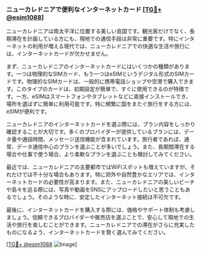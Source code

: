 ### ニューカレドニアで便利なインターネットカード [[TG💪+ @esim1088](https://t.me/s/esim1088)]

ニューカレドニアは南太平洋に位置する美しい島国です。観光客だけでなく、長期滞在を計画している方にも、現地での通信手段は非常に重要です。特にインターネットの利用が増える現代では、ニューカレドニアでの快適な生活や旅行には、インターネットカードが欠かせません。

まず、ニューカレドニアのインターネットカードにはいくつかの種類があります。一つは物理的なSIMカード、もう一つはeSIMというデジタル形式のSIMカードです。物理的なSIMカードは、一般的に携帯電話ショップや空港で購入できます。このタイプのカードは、初期設定が簡単で、すぐに使用できるのが特徴です。一方、eSIMはスマートフォンやタブレットなどに直接インストールでき、場所を選ばずに簡単に利用可能です。特に頻繁に国をまたぐ旅行をする方には、eSIMが便利です。

ニューカレドニアのインターネットカードを選ぶ際には、プラン内容をしっかり確認することが大切です。多くのプロバイダーが提供しているプランには、データ量や通話時間、メッセージ送信機能が含まれています。旅行者であれば、通常、データ通信中心のプランを選ぶことが多いでしょう。また、長期間滞在する場合や仕事で使う場合、より柔軟なプランを選ぶことも検討してみてください。

最近では、ニューカレドニアの主要都市ではWiFiスポットも増えていますが、それだけでは不十分な場合もあります。特に郊外や自然豊かなエリアでは、インターネットカードの必要性が高まります。また、ニューカレドニアの美しいビーチや島々を巡る際には、写真や動画をSNSにアップロードしたいと思うこともあるでしょう。そのような時に、安定したインターネット接続は不可欠です。

最後に、インターネットカードを購入する際には、価格やサポート体制も考慮しましょう。信頼できるプロバイダーや販売店を選ぶことで、安心して現地での生活や旅行を楽しむことができます。ニューカレドニアでの滞在がさらに充実したものになるよう、インターネットカードを賢く選んでみてください。

[[TG💪+ @esim1088](https://t.me/s/esim1088) ![Image](https://i.postimg.cc/Y0z9fWf4/image.png)]